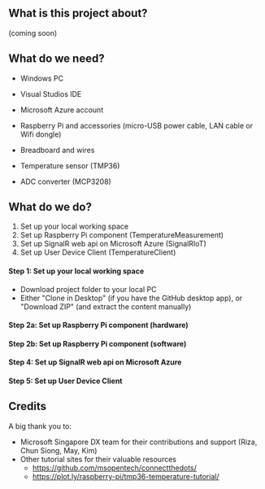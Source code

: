 ## What is this project about?
(coming soon)

## What do we need?
* Windows PC
* Visual Studios IDE
* Microsoft Azure account

* Raspberry Pi and accessories (micro-USB power cable, LAN cable or Wifi dongle)
* Breadboard and wires
* Temperature sensor (TMP36)
* ADC converter (MCP3208)


## What do we do?
1. Set up your local working space
2. Set up Raspberry Pi component (TemperatureMeasurement)
4. Set up SignalR web api on Microsoft Azure (SignalRIoT)
5. Set up User Device Client (TemperatureClient)


#### Step 1: Set up your local working space
* Download project folder to your local PC
* Either "Clone in Desktop" (if you have the GitHub desktop app), or "Download ZIP" (and extract the content manually)

#### Step 2a: Set up Raspberry Pi component (hardware)

#### Step 2b: Set up Raspberry Pi component (software)

#### Step 4: Set up SignalR web api on Microsoft Azure

#### Step 5: Set up User Device Client

## Credits
A big thank you to:
* Microsoft Singapore DX team for their contributions and support (Riza, Chun Siong, May, Kim)
* Other tutorial sites for their valuable resources
  * https://github.com/msopentech/connectthedots/
  * https://plot.ly/raspberry-pi/tmp36-temperature-tutorial/
